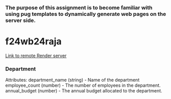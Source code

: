 ### The purpose of this assignment is to become familiar with using pug templates to dynamically generate web pages on the server side.

# f24wb24raja

[Link to remote Render server](https://f24db24raja.onrender.com/)

### Department

Attributes:
 department_name (string) - Name of the department <br>
 employee_count (number) - The number of employees in the department. <br>
 annual_budget (number) - The annual budget allocated to the department.